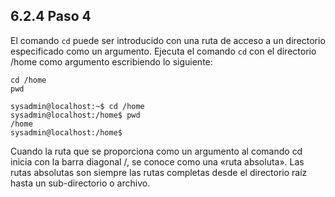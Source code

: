 ## 6.2.4 Paso 4
El comando `cd` puede ser introducido con una ruta de acceso a un directorio especificado como un argumento. Ejecuta el comando `cd` con el directorio /home como argumento escribiendo lo siguiente:

	cd /home
	pwd

```shell-session
sysadmin@localhost:~$ cd /home
sysadmin@localhost:/home$ pwd
/home
sysadmin@localhost:/home$
```

Cuando la ruta que se proporciona como un argumento al comando cd inicia con la barra diagonal /, se conoce como una «ruta absoluta». Las rutas absolutas son siempre las rutas completas desde el directorio raíz hasta un sub-directorio o archivo.